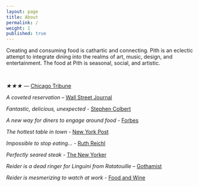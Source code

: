 ```yaml
---
layout: page
title: About
permalink: /
weight: 1
published: true
---
```


Creating and consuming food is cathartic and connecting. Pith is an eclectic attempt to integrate dining into the realms of art, music, design, and entertainment. The food at Pith is seasonal, social, and artistic.

<br/>

_★★★_ — [Chicago Tribune](http://www.chicagotribune.com/dining/restaurants/ct-review-intro-jonah-reider-food-0928-20160924-column.html)

_A coveted reservation_ – [Wall Street Journal](http://www.wsj.com/articles/for-columbia-student-entrepreneur-dorm-restaurant-is-just-the-first-course-1454113319)

_Fantastic, delicious, unexpected_ - [Stephen Colbert](https://www.youtube.com/watch?v=61fjFhCBnRc)

_A new way for diners to engage around food_ - [Forbes](http://www.forbes.com/sites/eveturowpaul/2016/09/09/what-happens-when-the-dorm-room-chef-graduates/)

_The hottest table in town_ - [New York Post](http://nypost.com/2015/10/07/the-hottest-table-in-town-is-in-a-columbia-university-dorm/)

_Impossible to stop eating…_ - [Ruth Reichl](http://ruthreichl.com/2016/04/a-pithy-meal.html/)

_Perfectly seared steak_ - [The New Yorker](http://www.newyorker.com/magazine/2015/10/26/supper-club)

_Reider is a dead ringer for Linguini from Ratatouille_ – [Gothamist](http://gothamist.com/2016/01/30/there_is_a_900-person_waiting_list.php)

_Reider is mesmerizing to watch at work_ - [Food and Wine](http://www.foodandwine.com/fwx/food/how-smoke-marijuana)
